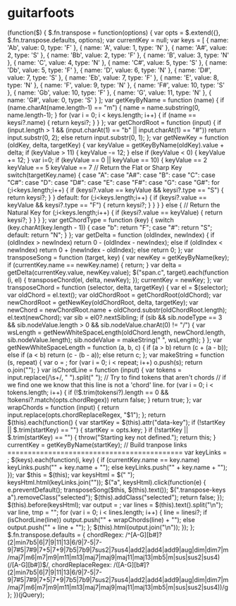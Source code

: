 # guitarfoots
(function($) {
$.fn.transpose = function(options) {
var opts = $.extend({}, $.fn.transpose.defaults, options);
var currentKey = null;
var keys = [
{ name: 'Ab', value: 0, type: 'F' }, { name: 'A', value: 1, type: 'N' }, { name: 'A#', value: 2, type: 'S' }, { name: 'Bb', value: 2, type: 'F' }, { name: 'B', value: 3, type: 'N' }, { name: 'C', value: 4, type: 'N' }, { name: 'C#', value: 5, type: 'S' }, { name: 'Db', value: 5, type: 'F' }, { name: 'D', value: 6, type: 'N' }, { name: 'D#', value: 7, type: 'S' }, { name: 'Eb', value: 7, type: 'F' }, { name: 'E', value: 8, type: 'N' }, { name: 'F', value: 9, type: 'N' }, { name: 'F#', value: 10, type: 'S' }, { name: 'Gb', value: 10, type: 'F' }, { name: 'G', value: 11, type: 'N' }, { name: 'G#', value: 0, type: 'S' }
];
var getKeyByName = function (name) {
if (name.charAt(name.length-1) == "m") {
name = name.substring(0, name.length-1);
} for (var i = 0; i < keys.length; i++) {
if (name == keysi?.name) {
return keysi?;
}
}
};
var getChordRoot = function (input) {
if (input.length > 1 && (input.charAt(1) == "b" || input.charAt(1) == "#"))
return input.substr(0, 2);
else
return input.substr(0, 1);
};
var getNewKey = function (oldKey, delta, targetKey) {
var keyValue = getKeyByName(oldKey).value + delta;
if (keyValue > 11) {
keyValue -= 12;
} else if (keyValue < 0) {
keyValue += 12;
}
var i=0; if (keyValue == 0 || keyValue == 10) {
keyValue == 2	keyValue == 5	keyValue == 7
// Return the Flat or Sharp Key switch(targetKey.name) {
case "A": case "A#": case "B": case "C": case "C#": case "D": case "D#": case "E": case "F#": case "G": case "G#":
for (;i<keys.length;i++) {
if (keysi?.value == keyValue && keysi?.type == "S") {
return keysi?;
}
}
default:
for (;i<keys.length;i++) {
if (keysi?.value == keyValue && keysi?.type == "F") {
return keysi?;
}
}
}
} else {
// Return the Natural Key for (;i<keys.length;i++) {
if (keysi?.value == keyValue) {
return keysi?;
}
}
}
};
var getChordType = function (key) {
switch (key.charAt(key.length - 1)) {
case "b":
return "F";
case "#":
return "S";
default:
return "N";
}
};
var getDelta = function (oldIndex, newIndex) {
if (oldIndex > newIndex)
return 0 - (oldIndex - newIndex);
else if (oldIndex < newIndex)
return 0 + (newIndex - oldIndex);
else
return 0;
};
var transposeSong = function (target, key) {
var newKey = getKeyByName(key);
if (currentKey.name == newKey.name) {
return;
}
var delta = getDelta(currentKey.value, newKey.value);
$("span.c", target).each(function (i, el) {
transposeChord(el, delta, newKey);
});
currentKey = newKey;
};
var transposeChord = function (selector, delta, targetKey) {
var el = $(selector); var oldChord = el.text(); var oldChordRoot = getChordRoot(oldChord); var newChordRoot = getNewKey(oldChordRoot, delta, targetKey); var newChord = newChordRoot.name + oldChord.substr(oldChordRoot.length); el.text(newChord);
var sib = el0?.nextSibling; if (sib && sib.nodeType == 3 && sib.nodeValue.length > 0 && sib.nodeValue.charAt(0) != "/") {
var wsLength = getNewWhiteSpaceLength(oldChord.length, newChord.length, sib.nodeValue.length); sib.nodeValue = makeString(" ", wsLength);
}
};
var getNewWhiteSpaceLength = function (a, b, c) {
if (a > b)
return (c + (a - b));
else if (a < b)
return (c - (b - a));
else
return c;
};
var makeString = function (s, repeat) {
var o = ; for (var i = 0; i < repeat; i++) o.push(s); return o.join("");
}
var isChordLine = function (input) {
var tokens = input.replace(/\s+/, " ").split(" ");
// Try to find tokens that aren't chords // if we find one we know that this line is not a 'chord' line. for (var i = 0; i < tokens.length; i++) {
if (!$.trim(tokensi?).length == 0 && !tokensi?.match(opts.chordRegex))
return false;
} return true;
};
var wrapChords = function (input) {
return input.replace(opts.chordReplaceRegex, "$1");
};
return $(this).each(function() {
var startKey = $(this).attr("data-key"); if (!startKey || $.trim(startKey) == "") {
startKey = opts.key;
}
if (!startKey || $.trim(startKey) == "") {
throw("Starting key not defined."); return this;
}
currentKey = getKeyByName(startKey);
// Build tranpose links =========================================== var keyLinks = ; $(keys).each(function(i, key) {
if (currentKey.name == key.name)
keyLinks.push("" + key.name + "");
else
keyLinks.push("" + key.name + "");
});
var $this = $(this); var keysHtml = $("
"); keysHtml.html(keyLinks.join("")); $("a", keysHtml).click(function(e) {
e.preventDefault(); transposeSong($this, $(this).text()); $(".transpose-keys a").removeClass("selected"); $(this).addClass("selected"); return false;
});
$(this).before(keysHtml);
var output = ; var lines = $(this).text().split("\n"); var line, tmp = "";
for (var i = 0; i < lines.length; i++) {
line = linesi?;
if (isChordLine(line))
output.push("" + wrapChords(line) + "");
else
output.push("" + line + "");
};
$(this).html(output.join("\n"));
});
};
$.fn.transpose.defaults = {
chordRegex: /^[A-G][b\#]?(2|min7b5|6|7|9|11|13|6\/9|7\-5|7\-9|7\#5|7\#9|7\+5|7\+9|7b5|7b9|7sus2|7sus4|add2|add4|add9|aug|dim|dim7|m\/maj7|m6|m7|m9|m11|m13|maj7|maj9|maj11|maj13|mb5|m|sus|sus2|sus4)(\/[A-G][b\#])$/, chordReplaceRegex: /([A-G][b\#]?(2|min7b5|6|7|9|11|13|6\/9|7\-5|7\-9|7\#5|7\#9|7\+5|7\+9|7b5|7b9|7sus2|7sus4|add2|add4|add9|aug|dim|dim7|m\/maj7|m6|m7|m9|m11|m13|maj7|maj9|maj11|maj13|mb5|m|sus|sus2|sus4))/g
};
})(jQuery);
